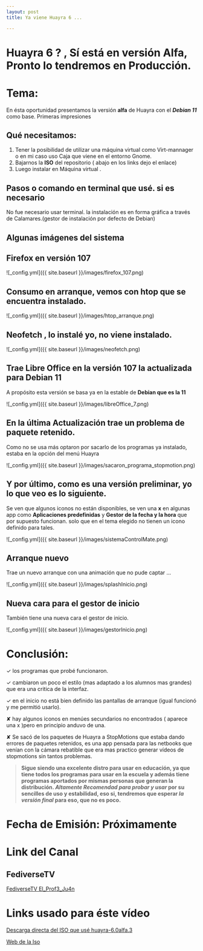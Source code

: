 ```yaml
---
layout: post
title: Ya viene Huayra 6 ...

---
```


# Huayra 6 ? , Sí está en versión Alfa, Pronto lo tendremos en Producción.

# Tema:
En ésta oportunidad presentamos la versión **alfa** de Huayra con el ***Debian 11*** como base. Primeras impresiones

## Qué necesitamos:
1. Tener la posibilidad de utilizar una máquina virtual como Virt-mannager o en mi caso uso Caja que viene en el entorno Gnome.
2. Bajarnos la **ISO** del repositorio ( abajo en los links dejo el enlace)
3. Luego instalar en Máquina virtual 
. 

## Pasos o comando en terminal que usé. si es necesario
No fue necesario usar terminal.
la instalación es en forma gráfica a través de Calamares.(gestor de instalación por defecto de Debian)

## Algunas imágenes del sistema

## Firefox en versión 107
![_config.yml]({{ site.baseurl }}/images/firefox_107.png)

## Consumo en arranque, vemos con htop que se encuentra instalado.

![_config.yml]({{ site.baseurl }}/images/htop_arranque.png)

## Neofetch , lo instalé yo, no viene instalado.

![_config.yml]({{ site.baseurl }}/images/neofetch.png)

## Trae Libre Office en la versión 107 la actualizada para Debian 11 
 A propósito esta versión se basa ya en la estable de **Debian que es la 11** 

![_config.yml]({{ site.baseurl }}/images/libreOffice_7.png)

## En la última Actualización trae un problema de paquete retenido.

Como no se usa más optaron por sacarlo de los programas ya instalado, estaba en la opción del menú Huayra

![_config.yml]({{ site.baseurl }}/images/sacaron_programa_stopmotion.png)



## Y por último, como es una versión preliminar, yo lo que veo es lo siguiente.
Se ven que algunos iconos no están disponibles, se ven una **x** en algunas app como **Aplicaciones predefinidas** y **Gestor de la fecha y la hora** que por supuesto funcionan. solo que en el tema elegido no tienen un icono definido para tales. 


![_config.yml]({{ site.baseurl }}/images/sistemaControlMate.png)

## Arranque nuevo 
Trae un nuevo arranque con una animación que no pude captar ...

![_config.yml]({{ site.baseurl }}/images/splashInicio.png)

## Nueva cara para el gestor de inicio

También tiene una nueva cara el gestor de inicio.

![_config.yml]({{ site.baseurl }}/images/gestorInicio.png)

# Conclusión:

✓ los programas que probé funcionaron.

✓ cambiaron un poco el estilo (mas adaptado a los alumnos mas grandes) que era una critica de la interfaz.

✓ en el inicio no está bien definido las pantallas de arranque (igual funcionó y me permitió usarlo).

✘ hay algunos iconos en menúes secundarios no encontrados ( aparece una x )pero en principio anduvo de una.

✘ Se sacó de los paquetes de Huayra a StopMotions que estaba dando errores de paquetes retenidos, es una app pensada para las netbooks que venían con la cámara rebatible que era mas practico generar vídeos de stopmotions sin tantos problemas.




> **Sigue siendo una excelente distro para usar en educación, ya que tiene todos los programas para usar en la escuela y además tiene programas aportados por mismas personas que generan la distribución. *Altamente Recomendad para probar y usar* por su sencilles de uso y estabilidad, eso si, tendremos que esperar *la versión final* para eso, que no es poco.** 




# Fecha de Emisión: Próximamente
# Link del Canal 
## FediverseTV
[FediverseTV El_Prof3_Ju4n](https://fediverse.tv/c/manieflo_channel/videos)


# Links usado para éste vídeo

[Descarga directa del ISO que usé huayra-6.0alfa.3](https://ci.huayra.educar.gob.ar/build/6/huayra-amd64-6.0alfa.3.iso)

[Web de la Iso](https://ci.huayra.educar.gob.ar/build/6/)



